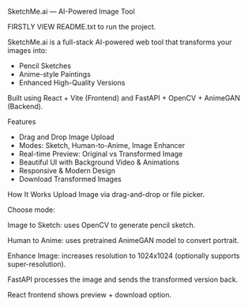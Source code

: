 SketchMe.ai — AI-Powered Image Tool

FIRSTLY VIEW README.txt to run the project.

SketchMe.ai is a full-stack AI-powered web tool that transforms your images into:

- Pencil Sketches  
- Anime-style Paintings  
- Enhanced High-Quality Versions  

Built using React + Vite (Frontend) and FastAPI + OpenCV + AnimeGAN (Backend).


Features

- Drag and Drop Image Upload
- Modes: Sketch, Human-to-Anime, Image Enhancer
- Real-time Preview: Original vs Transformed Image
- Beautiful UI with Background Video & Animations
- Responsive & Modern Design
- Download Transformed Images
  
How It Works
Upload Image via drag-and-drop or file picker.

Choose mode:

Image to Sketch: uses OpenCV to generate pencil sketch.

Human to Anime: uses pretrained AnimeGAN model to convert portrait.

Enhance Image: increases resolution to 1024x1024 (optionally supports super-resolution).

FastAPI processes the image and sends the transformed version back.

React frontend shows preview + download option.
